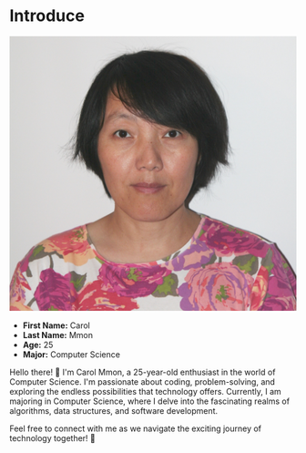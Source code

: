 # Introduce

![My Photo](https://github.com/CarolZhou01/learnWithKevin/blob/main/my-bio.jpg)
- **First Name:** Carol
- **Last Name:** Mmon
- **Age:** 25
- **Major:** Computer Science

Hello there! 👋 I'm Carol Mmon, a 25-year-old enthusiast in the world of Computer Science. I'm passionate about coding, problem-solving, and exploring the endless possibilities that technology offers. Currently, I am majoring in Computer Science, where I delve into the fascinating realms of algorithms, data structures, and software development.

Feel free to connect with me as we navigate the exciting journey of technology together! 🚀


